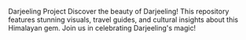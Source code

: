 Darjeeling Project  Discover the beauty of Darjeeling! This repository features stunning visuals, travel guides, and cultural insights about this Himalayan gem. Join us in celebrating Darjeeling's magic!
